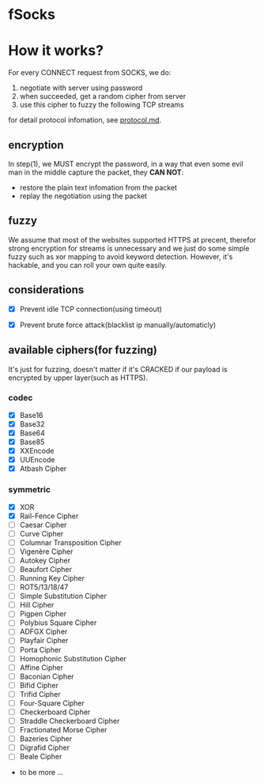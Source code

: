 # fSocks

# How it works?

For every CONNECT request from SOCKS, we do:

1) negotiate with server using password
2) when succeeded, get a random cipher from server
3) use this cipher to fuzzy the following TCP streams

for detail protocol infomation, see [protocol.md](protocol.md).

## encryption

In step(1), we MUST encrypt the password, in a way that even some
evil man in the middle capture the packet, they **CAN NOT**:

- restore the plain text infomation from the packet
- replay the negotiation using the packet

## fuzzy

We assume that most of the websites supported HTTPS at precent,
therefor strong encryption for streams is unnecessary and we just
do some simple fuzzy such as xor mapping to avoid keyword detection.
However, it's hackable, and you can roll your own quite easily.


## considerations

- [x] Prevent idle TCP connection(using timeout)
- [x] Prevent brute force attack(blacklist ip manually/automaticly)


## available ciphers(for fuzzing)
It's just for fuzzing, doesn't matter if it's CRACKED if our payload
is encrypted by upper layer(such as HTTPS).

### codec

- [x] Base16
- [x] Base32
- [x] Base64
- [x] Base85
- [x] XXEncode
- [x] UUEncode
- [x] Atbash Cipher

### symmetric

- [x] XOR
- [x] Rail-Fence Cipher
- [ ] Caesar Cipher
- [ ] Curve Cipher
- [ ] Columnar Transposition Cipher
- [ ] Vigenère Cipher
- [ ] Autokey Cipher
- [ ] Beaufort Cipher
- [ ] Running Key Cipher
- [ ] ROT5/13/18/47
- [ ] Simple Substitution Cipher
- [ ] Hill Cipher
- [ ] Pigpen Cipher
- [ ] Polybius Square Cipher
- [ ] ADFGX Cipher
- [ ] Playfair Cipher
- [ ] Porta Cipher
- [ ] Homophonic Substitution Cipher
- [ ] Affine Cipher
- [ ] Baconian Cipher
- [ ] Bifid Cipher
- [ ] Trifid Cipher
- [ ] Four-Square Cipher
- [ ] Checkerboard Cipher
- [ ] Straddle Checkerboard Cipher
- [ ] Fractionated Morse Cipher
- [ ] Bazeries Cipher
- [ ] Digrafid Cipher
- [ ] Beale Cipher

- to be more ...
